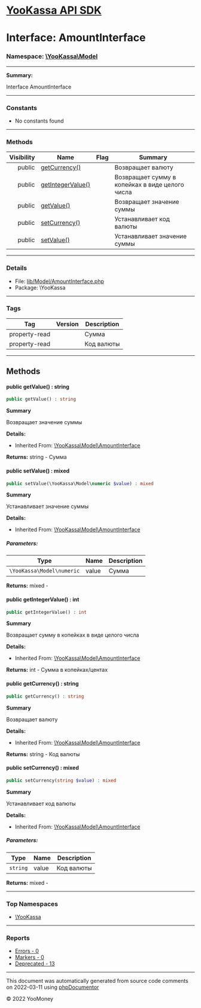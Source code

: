 # [YooKassa API SDK](../home.md)

# Interface: AmountInterface
### Namespace: [\YooKassa\Model](../namespaces/yookassa-model.md)
---
**Summary:**

Interface AmountInterface

---
### Constants
* No constants found

---
### Methods
| Visibility | Name | Flag | Summary |
| ----------:| ---- | ---- | ------- |
| public | [getCurrency()](../classes/YooKassa-Model-AmountInterface.md#method_getCurrency) |  | Возвращает валюту |
| public | [getIntegerValue()](../classes/YooKassa-Model-AmountInterface.md#method_getIntegerValue) |  | Возвращает сумму в копейках в виде целого числа |
| public | [getValue()](../classes/YooKassa-Model-AmountInterface.md#method_getValue) |  | Возвращает значение суммы |
| public | [setCurrency()](../classes/YooKassa-Model-AmountInterface.md#method_setCurrency) |  | Устанавливает код валюты |
| public | [setValue()](../classes/YooKassa-Model-AmountInterface.md#method_setValue) |  | Устанавливает значение суммы |

---
### Details
* File: [lib/Model/AmountInterface.php](../../lib/Model/AmountInterface.php)
* Package: \YooKassa

---
### Tags
| Tag | Version | Description |
| --- | ------- | ----------- |
| property-read |  | Сумма |
| property-read |  | Код валюты |

---
## Methods
<a name="method_getValue" class="anchor"></a>
#### public getValue() : string

```php
public getValue() : string
```

**Summary**

Возвращает значение суммы

**Details:**
* Inherited From: [\YooKassa\Model\AmountInterface](../classes/YooKassa-Model-AmountInterface.md)

**Returns:** string - Сумма


<a name="method_setValue" class="anchor"></a>
#### public setValue() : mixed

```php
public setValue(\YooKassa\Model\numeric $value) : mixed
```

**Summary**

Устанавливает значение суммы

**Details:**
* Inherited From: [\YooKassa\Model\AmountInterface](../classes/YooKassa-Model-AmountInterface.md)

##### Parameters:
| Type | Name | Description |
| ---- | ---- | ----------- |
| <code lang="php">\YooKassa\Model\numeric</code> | value  | Сумма |

**Returns:** mixed - 


<a name="method_getIntegerValue" class="anchor"></a>
#### public getIntegerValue() : int

```php
public getIntegerValue() : int
```

**Summary**

Возвращает сумму в копейках в виде целого числа

**Details:**
* Inherited From: [\YooKassa\Model\AmountInterface](../classes/YooKassa-Model-AmountInterface.md)

**Returns:** int - Сумма в копейках/центах


<a name="method_getCurrency" class="anchor"></a>
#### public getCurrency() : string

```php
public getCurrency() : string
```

**Summary**

Возвращает валюту

**Details:**
* Inherited From: [\YooKassa\Model\AmountInterface](../classes/YooKassa-Model-AmountInterface.md)

**Returns:** string - Код валюты


<a name="method_setCurrency" class="anchor"></a>
#### public setCurrency() : mixed

```php
public setCurrency(string $value) : mixed
```

**Summary**

Устанавливает код валюты

**Details:**
* Inherited From: [\YooKassa\Model\AmountInterface](../classes/YooKassa-Model-AmountInterface.md)

##### Parameters:
| Type | Name | Description |
| ---- | ---- | ----------- |
| <code lang="php">string</code> | value  | Код валюты |

**Returns:** mixed - 




---

### Top Namespaces

* [\YooKassa](../namespaces/yookassa.md)

---

### Reports
* [Errors - 0](../reports/errors.md)
* [Markers - 0](../reports/markers.md)
* [Deprecated - 13](../reports/deprecated.md)

---

This document was automatically generated from source code comments on 2022-03-11 using [phpDocumentor](http://www.phpdoc.org/)

&copy; 2022 YooMoney